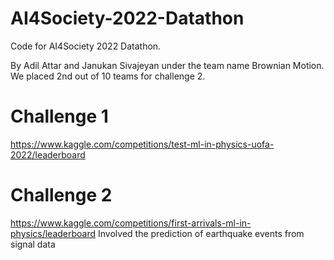 # AI4Society-2022-Datathon
Code for AI4Society 2022 Datathon. 

By Adil Attar and Janukan Sivajeyan under the team name Brownian Motion. We placed 2nd out of 10 teams for challenge 2.

# Challenge 1
https://www.kaggle.com/competitions/test-ml-in-physics-uofa-2022/leaderboard

# Challenge 2
https://www.kaggle.com/competitions/first-arrivals-ml-in-physics/leaderboard
Involved the prediction of earthquake events from signal data
